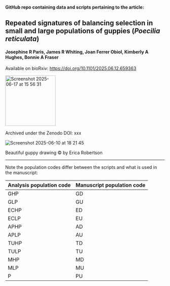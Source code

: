 #### GitHub repo containing data and scripts pertaining to the article:

## Repeated signatures of balancing selection in small and large populations of guppies (_Poecilia reticulata_)

#### Josephine R Paris, James R Whiting, Joan Ferrer Obiol, Kimberly A Hughes, Bonnie A Fraser

Available on bioRxiv: https://doi.org/10.1101/2025.06.12.659363 

<img width="159" alt="Screenshot 2025-06-17 at 15 56 31" src="https://github.com/user-attachments/assets/8a9b6ef7-4d1a-40fd-bbed-44e8f61d964f" />


Archived under the Zenodo DOI: xxx

![Screenshot 2025-06-10 at 18 21 45](https://github.com/user-attachments/assets/4a97a914-83f1-4d98-8a2a-5b9523e75e8d)

Beautiful guppy drawing &copy; by Erica Robertson

----------------------------------------------------------

Note the population codes differ between the scripts and what is used in the manuscript:


| Analysis population code  | Manuscript population code |
| ------------- | ------------- |
| GHP  | GD  |
| GLP | GU  |
| ECHP  | ED  |
| ECLP  | EU  |
| APHP  | AD |
| APLP  | AU  |
| TUHP  | TD  |
| TULP  | TU  |
| MHP  | MD  |
| MLP  | MU  |
| P  | PU  |
